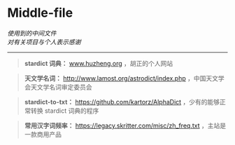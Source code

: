 # Middle-file  

*使用到的中间文件*  
*对有关项目与个人表示感谢*  

----

> **stardict 词典：** www.huzheng.org ，胡正的个人网站  

> **天文学名词：** http://www.lamost.org/astrodict/index.php ，中国天文学会天文学名词审定委员会  

> **stardict-to-txt：** https://github.com/kartorz/AlphaDict ，少有的能够正常转换 stardict 词典的程序  

> **常用汉字词频率：** https://legacy.skritter.com/misc/zh_freq.txt ，主站是一款商用产品
